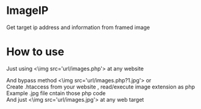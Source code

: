 # ImageIP
Get target ip address and information from framed image

# How to use
Just using <\img src=\'url/images.php\'\> at any website

And bypass method
<\img src=\'url/images.php?1.jpg\'\>
or<br>
Create .htaccess from your website , read/execute image extension as php<br>
Example .jpg file cntain those php code<br>
And just <\img src=\'url/images.jpg\'\> at any web target

